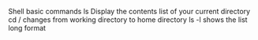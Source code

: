 Shell basic commands
ls Display the contents list of your current directory
cd /  changes from working directory to home directory
ls -l shows the list long format
